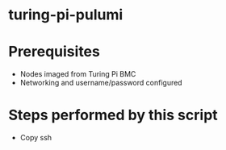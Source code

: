 # turing-pi-pulumi

# Prerequisites

* Nodes imaged from Turing Pi BMC
* Networking and username/password configured

# Steps performed by this script

* Copy ssh